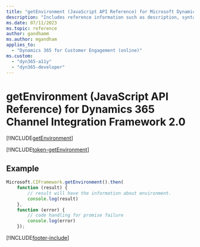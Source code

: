 ```yaml
---
title: "getEnvironment (JavaScript API Reference) for Microsoft Dynamics 365 Channel Integration Framework 2.0 | MicrosoftDocs"
description: "Includes reference information such as description, syntax, and parameters for the getEnvironment method in JavaScript API Reference for Dynamics 365 Channel Integration Framework 2.0."
ms.date: 07/11/2023
ms.topic: reference
author: gandhamm
ms.author: mgandham
applies_to: 
  - "Dynamics 365 for Customer Engagement (online)"
ms.custom: 
  - "dyn365-a11y"
  - "dyn365-developer"
---
```


# getEnvironment (JavaScript API Reference) for Dynamics 365 Channel Integration Framework 2.0

[!INCLUDE[getEnvironment](../../../../v1/develop/reference/microsoft-ciframework/Includes/getEnvironment-description.md)]

[!INCLUDE[token-getEnvironment](../../../../shared/token-getEnvironment.md)]

## Example

```Javascript
Microsoft.CIFramework.getEnvironment().then(
    function (result) {
        // result will have the information about environment.
        console.log(result)
    },
    function (error) {
        // code handling for promise failure
        console.log(error)
    });
```

[!INCLUDE[footer-include](../../../../../includes/footer-banner.md)]
